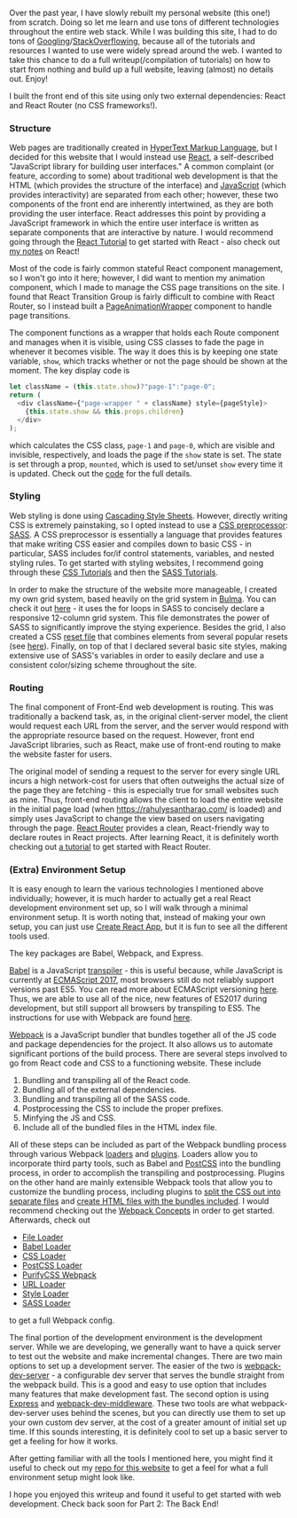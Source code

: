 Over the past year, I have slowly rebuilt my personal website (this one!) from scratch. Doing so let me learn and use tons of different technologies throughout the entire web stack. While I was building this site, I had to do tons of [Googling](https://fossbytes.com/do-best-programmers-use-google-stack-overflow-time/)/[StackOverflowing](https://www.quora.com/How-often-do-professional-programmers-use-Stack-Overflow), because all of the tutorials and resources I wanted to use were widely spread around the web. I wanted to take this chance to do a full writeup(/compilation of tutorials) on how to start from nothing and build up a full website, leaving (almost) no details out. Enjoy!

I built the front end of this site using only two external dependencies: React and React Router (no CSS frameworks!).

### Structure
Web pages are traditionally created in [HyperText Markup Language](https://developer.mozilla.org/en-US/docs/Web/HTML), but I decided for this website that I would instead use [React](https://reactjs.org/), a self-described "JavaScript library for building user interfaces." A common complaint (or feature, according to some) about traditional web development is that the HTML (which provides the structure of the interface) and [JavaScript](https://developer.mozilla.org/en-US/docs/Web/JavaScript) (which provides interactivity) are separated from each other; however, these two components of the front end are inherently intertwined, as they are both providing the user interface. React addresses this point by providing a JavaScript framework in which the entire user interface is written as separate components that are interactive by nature. I would recommend going through the [React Tutorial](https://reactjs.org/tutorial/tutorial.html) to get started with React - also check out [my notes](https://rahulyesantharao.com/blog/posts/mit-splash-2017) on React!

Most of the code is fairly common stateful React component management, so I won't go into it here; however, I did want to mention my animation component, which I made to manage the CSS page transitions on the site. I found that React Transition Group is fairly difficult to combine with React Router, so I instead built a [PageAnimationWrapper](https://github.com/rahulyesantharao/personal-website-m2/blob/master/src/components/common/PageAnimationWrapper.js) component to handle page transitions.

The component functions as a wrapper that holds each Route component and manages when it is visible, using CSS classes to fade the page in whenever it becomes visible. The way it does this is by keeping one state variable, `show`, which tracks whether or not the page should be shown at the moment. The key display code is
```javascript
let className = (this.state.show)?"page-1":"page-0";
return (
  <div className={"page-wrapper " + className} style={pageStyle}>
    {this.state.show && this.props.children}
  </div>
);
```
which calculates the CSS class, `page-1` and `page-0`, which are visible and invisible, respectively, and loads the page if the `show` state is set. The state is set through a prop, `mounted`, which is used to set/unset `show` every time it is updated. Check out the [code](https://github.com/rahulyesantharao/personal-website-m2/blob/master/src/components/common/PageAnimationWrapper.js) for the full details.

### Styling
Web styling is done using [Cascading Style Sheets](https://developer.mozilla.org/en-US/docs/Web/CSS). However, directly writing CSS is extremely painstaking, so I opted instead to use a [CSS preprocessor](https://developer.mozilla.org/en-US/docs/Glossary/CSS_preprocessor): [SASS](https://sass-lang.com/). A CSS preprocessor is essentially a language that provides features that make writing CSS easier and compiles down to basic CSS - in particular, SASS includes for/if control statements, variables, and nested styling rules. To get started with styling websites, I recommend going through these [CSS Tutorials](https://developer.mozilla.org/en-US/docs/Learn/CSS) and then the [SASS Tutorials](https://sass-lang.com/guide).

In order to make the structure of the website more manageable, I created my own grid system, based heavily on the grid system in [Bulma](https://bulma.io/). You can check it out [here](https://github.com/rahulyesantharao/personal-website-m2/blob/master/src/sass/layout/columns.scss) - it uses the for loops in SASS to concisely declare a responsive 12-column grid system. This file demonstrates the power of SASS to significantly improve the stying experience. Besides the grid, I also created a CSS [reset file](https://cssreset.com/what-is-a-css-reset/) that combines elements from several popular resets (see [here](https://github.com/rahulyesantharao/personal-website-m2/blob/master/src/sass/base/reset.scss)). Finally, on top of that I declared several basic site styles, making extensive use of SASS's variables in order to easily declare and use a consistent color/sizing scheme throughout the site.

### Routing
The final component of Front-End web development is routing. This was traditionally a backend task, as, in the original client-server model, the client would request each URL from the server, and the server would respond with the appropriate resource based on the request. However, front end JavaScript libraries, such as React, make use of front-end routing to make the website faster for users.

The original model of sending a request to the server for every single URL incurs a high network-cost for users that often outweighs the actual size of the page they are fetching - this is especially true for small websites such as mine. Thus, front-end routing allows the client to load the entire website in the initial page load (when https://rahulyesantharao.com/ is loaded) and simply uses JavaScript to change the view based on users navigating through the page. [React Router](https://reacttraining.com/react-router/) provides a clean, React-friendly way to declare routes in React projects. After learning React, it is definitely worth checking out [a tutorial](https://medium.com/@pshrmn/a-simple-react-router-v4-tutorial-7f23ff27adf) to get started with React Router.

### (Extra) Environment Setup
It is easy enough to learn the various technologies I mentioned above individually; however, it is much harder to actually get a real React development environment set up, so I will walk through a minimal environment setup. It is worth noting that, instead of making your own setup, you can just use [Create React App](https://github.com/facebook/create-react-app), but it is fun to see all the different tools used.

The key packages are Babel, Webpack, and Express.

[Babel](https://babeljs.io/) is a JavaScript [transpiler](https://en.wikipedia.org/wiki/Source-to-source_compiler) - this is useful because, while JavaScript is currently at [ECMAScript 2017](https://www.ecma-international.org/publications/standards/Ecma-262.htm), most browsers still do not reliably support versions past ES5. You can read more about ECMAScript versioning [here](https://developer.mozilla.org/en-US/docs/Web/JavaScript/Language_Resources). Thus, we are able to use all of the nice, new features of ES2017 during development, but still support all browsers by transpiling to ES5. The instructions for use with Webpack are found [here](https://babeljs.io/docs/setup/#installation).

[Webpack](https://webpack.js.org/) is a JavaScript bundler that bundles together all of the JS code and package dependencies for the project. It also allows us to automate significant portions of the build process. There are several steps involved to go from React code and CSS to a functioning website. These include
1. Bundling and transpiling all of the React code.
2. Bundling all of the external dependencies.
3. Bundling and transpiling all of the SASS code.
4. Postprocessing the CSS to include the proper prefixes.
5. Minfying the JS and CSS.
6. Include all of the bundled files in the HTML index file.

All of these steps can be included as part of the Webpack bundling process through various Webpack [loaders](https://webpack.js.org/loaders/) and [plugins](https://webpack.js.org/plugins/). Loaders allow you to incorporate third party tools, such as Babel and [PostCSS](http://postcss.org/) into the bundling process, in order to accomplish the transpiling and postprocessing. Plugins on the other hand are mainly extensible Webpack tools that allow you to customize the bundling process, including plugins to [split the CSS out into separate files](https://webpack.js.org/plugins/extract-text-webpack-plugin/) and [create HTML files with the bundles included](https://webpack.js.org/plugins/html-webpack-plugin/). I would recommend checking out the [Webpack Concepts](https://webpack.js.org/concepts/) in order to get started. Afterwards, check out 
 - [File Loader](https://webpack.js.org/loaders/file-loader/)
 - [Babel Loader](https://github.com/babel/babel-loader)
 - [CSS Loader](https://github.com/webpack-contrib/css-loader)
 - [PostCSS Loader](https://github.com/postcss/postcss-loader)
 - [PurifyCSS Webpack](https://github.com/webpack-contrib/purifycss-webpack)
 - [URL Loader](https://github.com/webpack-contrib/url-loader)
 - [Style Loader](https://github.com/webpack-contrib/style-loader)
 - [SASS Loader](https://github.com/webpack-contrib/sass-loader)

to get a full Webpack config.

The final portion of the development environment is the development server. While we are developing, we generally want to have a quick server to test out the website and make incremental changes. There are two main options to set up a development server. The easier of the two is [webpack-dev-server](https://webpack.js.org/configuration/dev-server/) - a configurable dev server that serves the bundle straight from the webpack build. This is a good and easy to use option that includes many features that make development fast. The second option is using [Express](https://expressjs.com/) and [webpack-dev-middleware](https://github.com/webpack/webpack-dev-middleware). These two tools are what webpack-dev-server uses behind the scenes, but you can directly use them to set up your own custom dev server, at the cost of a greater amount of initial set up time. If this sounds interesting, it is definitely cool to set up a basic server to get a feeling for how it works.

After getting familiar with all the tools I mentioned here, you might find it useful to check out my [repo for this website](https://github.com/rahulyesantharao/personal-website-m2) to get a feel for what a full environment setup might look like.

I hope you enjoyed this writeup and found it useful to get started with web development. Check back soon for Part 2: The Back End!
